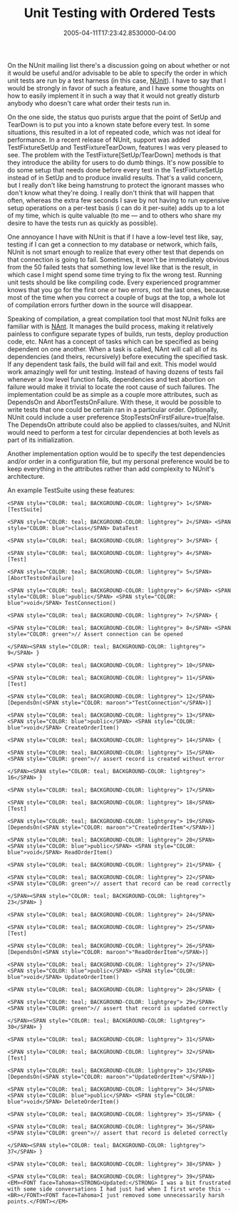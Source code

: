 ﻿---
title: Unit Testing with Ordered Tests
date: "2005-04-11T17:23:42.8530000-04:00"
description: On the NUnit mailing list there's a discussion going on about
featuredImage: /img/default-post-image.jpg
---

On the NUnit mailing list there's a discussion going on about whether or not it would be useful and/or advisable to be able to specify the order in which unit tests are run by a test harness (in this case, [NUnit](http://www.nunit.org/)). I have to say that I would be strongly in favor of such a feature, and I have some thoughts on how to easily implement it in such a way that it would not greatly disturb anybody who doesn't care what order their tests run in.

On the one side, the status quo purists argue that the point of SetUp and TearDown is to put you into a known state before every test. In some situations, this resulted in a lot of repeated code, which was not ideal for performance. In a recent release of NUnit, support was added TestFixtureSetUp and TestFixtureTearDown, features I was very pleased to see. The problem with the TestFixture\[SetUp/TearDown] methods is that they introduce the ability for users to do dumb things. It's now possible to do some setup that needs done before every test in the TestFixtureSetUp instead of in SetUp and to produce invalid results. That's a valid concern, but I really don't like being hamstrung to protect the ignorant masses who don't know what they're doing. I really don't think that will happen that often, whereas the extra few seconds I save by not having to run expensive setup operations on a per-test basis (i can do it per-suite) adds up to a lot of my time, which is quite valuable (to me — and to others who share my desire to have the tests run as quickly as possible).

One annoyance I have with NUnit is that if I have a low-level test like, say, testing if I can get a connection to my database or network, which fails, NUnit is not smart enough to realize that every other test that depends on that connection is going to fail. Sometimes, it won't be immediately obvious from the 50 failed tests that something low level like that is the result, in which case I might spend some time trying to fix the wrong test. Running unit tests should be like compiling code. Every experienced programmer knows that you go for the first one or two errors, not the last ones, because most of the time when you correct a couple of bugs at the top, a whole lot of compilation errors further down in the source will disappear.

Speaking of compilation, a great compilation tool that most NUnit folks are familiar with is [NAnt](http://nant.sourceforge.net/). It manages the build process, making it relatively painless to configure separate types of builds, run tests, deploy production code, etc. NAnt has a concept of tasks which can be specified as being dependent on one another. When a task is called, NAnt will call all of its dependencies (and theirs, recursively) before executing the specified task. If any dependent task fails, the build will fail and exit. This model would work amazingly well for unit testing. Instead of having dozens of tests fail whenever a low level function fails, dependencies and test abortion on failure would make it trivial to locate the root cause of such failures. The implementation could be as simple as a couple more attributes, such as DependsOn and AbortTestsOnFailure. With these, it would be possible to write tests that one could be certain ran in a particular order. Optionally, NUnit could include a user preference StopTestsOnFirstFailure=true|false. The DependsOn attribute could also be applied to classes/suites, and NUnit would need to perform a test for circular dependencies at both levels as part of its initialization.

Another implementation option would be to specify the test dependencies and/or order in a configuration file, but my personal preference would be to keep everything in the attributes rather than add complexity to NUnit's architecture.

An example TestSuite using these features:


```
<SPAN style="COLOR: teal; BACKGROUND-COLOR: lightgrey"> 1</SPAN> [TestSuite]

<SPAN style="COLOR: teal; BACKGROUND-COLOR: lightgrey"> 2</SPAN> <SPAN style="COLOR: blue">class</SPAN> DataTest

<SPAN style="COLOR: teal; BACKGROUND-COLOR: lightgrey"> 3</SPAN> {

<SPAN style="COLOR: teal; BACKGROUND-COLOR: lightgrey"> 4</SPAN> [Test]

<SPAN style="COLOR: teal; BACKGROUND-COLOR: lightgrey"> 5</SPAN> [AbortTestsOnFailure]

<SPAN style="COLOR: teal; BACKGROUND-COLOR: lightgrey"> 6</SPAN> <SPAN style="COLOR: blue">public</SPAN> <SPAN style="COLOR: blue">void</SPAN> TestConnection()

<SPAN style="COLOR: teal; BACKGROUND-COLOR: lightgrey"> 7</SPAN> {

<SPAN style="COLOR: teal; BACKGROUND-COLOR: lightgrey"> 8</SPAN> <SPAN style="COLOR: green">// Assert connection can be opened

</SPAN><SPAN style="COLOR: teal; BACKGROUND-COLOR: lightgrey"> 9</SPAN> }

<SPAN style="COLOR: teal; BACKGROUND-COLOR: lightgrey"> 10</SPAN>

<SPAN style="COLOR: teal; BACKGROUND-COLOR: lightgrey"> 11</SPAN> [Test]

<SPAN style="COLOR: teal; BACKGROUND-COLOR: lightgrey"> 12</SPAN> [DependsOn(<SPAN style="COLOR: maroon">"TestConnection"</SPAN>)]

<SPAN style="COLOR: teal; BACKGROUND-COLOR: lightgrey"> 13</SPAN> <SPAN style="COLOR: blue">public</SPAN> <SPAN style="COLOR: blue">void</SPAN> CreateOrderItem()

<SPAN style="COLOR: teal; BACKGROUND-COLOR: lightgrey"> 14</SPAN> {

<SPAN style="COLOR: teal; BACKGROUND-COLOR: lightgrey"> 15</SPAN> <SPAN style="COLOR: green">// assert record is created without error

</SPAN><SPAN style="COLOR: teal; BACKGROUND-COLOR: lightgrey"> 16</SPAN> }

<SPAN style="COLOR: teal; BACKGROUND-COLOR: lightgrey"> 17</SPAN>

<SPAN style="COLOR: teal; BACKGROUND-COLOR: lightgrey"> 18</SPAN> [Test]

<SPAN style="COLOR: teal; BACKGROUND-COLOR: lightgrey"> 19</SPAN> [DependsOn(<SPAN style="COLOR: maroon">"CreateOrderItem"</SPAN>)]

<SPAN style="COLOR: teal; BACKGROUND-COLOR: lightgrey"> 20</SPAN> <SPAN style="COLOR: blue">public</SPAN> <SPAN style="COLOR: blue">void</SPAN> ReadOrderItem()

<SPAN style="COLOR: teal; BACKGROUND-COLOR: lightgrey"> 21</SPAN> {

<SPAN style="COLOR: teal; BACKGROUND-COLOR: lightgrey"> 22</SPAN> <SPAN style="COLOR: green">// assert that record can be read correctly

</SPAN><SPAN style="COLOR: teal; BACKGROUND-COLOR: lightgrey"> 23</SPAN> }

<SPAN style="COLOR: teal; BACKGROUND-COLOR: lightgrey"> 24</SPAN>

<SPAN style="COLOR: teal; BACKGROUND-COLOR: lightgrey"> 25</SPAN> [Test]

<SPAN style="COLOR: teal; BACKGROUND-COLOR: lightgrey"> 26</SPAN> [DependsOn(<SPAN style="COLOR: maroon">"ReadOrderItem"</SPAN>)]

<SPAN style="COLOR: teal; BACKGROUND-COLOR: lightgrey"> 27</SPAN> <SPAN style="COLOR: blue">public</SPAN> <SPAN style="COLOR: blue">void</SPAN> UpdateOrderItem()

<SPAN style="COLOR: teal; BACKGROUND-COLOR: lightgrey"> 28</SPAN> {

<SPAN style="COLOR: teal; BACKGROUND-COLOR: lightgrey"> 29</SPAN> <SPAN style="COLOR: green">// assert that record is updated correctly

</SPAN><SPAN style="COLOR: teal; BACKGROUND-COLOR: lightgrey"> 30</SPAN> }

<SPAN style="COLOR: teal; BACKGROUND-COLOR: lightgrey"> 31</SPAN>

<SPAN style="COLOR: teal; BACKGROUND-COLOR: lightgrey"> 32</SPAN> [Test]

<SPAN style="COLOR: teal; BACKGROUND-COLOR: lightgrey"> 33</SPAN> [DependsOn(<SPAN style="COLOR: maroon">"UpdateOrderItem"</SPAN>)]

<SPAN style="COLOR: teal; BACKGROUND-COLOR: lightgrey"> 34</SPAN> <SPAN style="COLOR: blue">public</SPAN> <SPAN style="COLOR: blue">void</SPAN> DeleteOrderItem()

<SPAN style="COLOR: teal; BACKGROUND-COLOR: lightgrey"> 35</SPAN> {

<SPAN style="COLOR: teal; BACKGROUND-COLOR: lightgrey"> 36</SPAN> <SPAN style="COLOR: green">// assert that record is deleted correctly

</SPAN><SPAN style="COLOR: teal; BACKGROUND-COLOR: lightgrey"> 37</SPAN> }

<SPAN style="COLOR: teal; BACKGROUND-COLOR: lightgrey"> 38</SPAN> }

<SPAN style="COLOR: teal; BACKGROUND-COLOR: lightgrey"> 39</SPAN>
<EM><FONT face=Tahoma><STRONG>Updated:</STRONG> I was a bit frustrated with some side conversations I had just had when I first wrote this -- <BR></FONT><FONT face=Tahoma>I just removed some unnecessarily harsh points.</FONT></EM>
```

